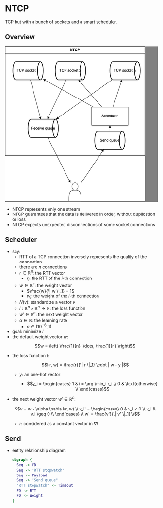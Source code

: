 # NTCP

TCP but with a bunch of sockets and a smart scheduler.

## Overview

<div style="background-color:Gray">

![arch](img/arch.drawio.png)

</div>

- NTCP represents only one stream
- NTCP guarantees that the data is delivered in order, without duplication or loss
- NTCP expects unexpected disconnections of some socket connections

## Scheduler

- say:
  - RTT of a TCP connection inversely represents the quality of the connection
  - there are $n$ connections
  - $r \in \mathbb{R}^n$: the RTT vector
    - $r_i$: the RTT of the $i$-th connection
  - $w \in \mathbb{R}^n$: the weight vector
    - $\frac{w}{\| w \|_1} = 1$
    - $w_i$: the weight of the $i$-th connection
  - $N(v)$: standardize a vector $v$
  - $l : \mathbb{R}^n \times \mathbb{R}^n \to \mathbb{R}$: the loss function
  - $w' \in \mathbb{R}^n$: the next weight vector
  - $\alpha \in \mathbb{R}$: the learning rate
    - $a \in (10^{-6}, 1)$
- goal: minimize $l$
- the default weight vector $w$:
  ```math
  w = \left( \frac{1}{n}, \dots, \frac{1}{n} \right)
  ```
- the loss function $l$:
  ```math
  l(r, w) = \frac{r}{\| r \|_1} \cdot | w - y |
  ```
  - $y$: an one-hot vector
    - ```math
      y_i =
      \begin{cases}
        1 & i = \arg \min_i r_i \\
        0 & \text{otherwise} \\
      \end{cases}
      ```
- the next weight vector $w' \in \mathbb{R}^n$:
  ```math
  v = w - \alpha \nabla l(r, w) \\
  v_i' =
  \begin{cases}
    0 & v_i < 0 \\
    v_i & v_i \geq 0 \\
  \end{cases} \\
  w' = \frac{v'}{\| v' \|_1} \\
  ```
  - $r$: considered as a constant vector in $\nabla l$

## Send

- entity relationship diagram:
  ```dot
  digraph {
    Seq -> FD
    Seq -> "RTT stopwatch"
    Seq -> Payload
    Seq -> "Send queue"
    "RTT stopwatch" -> Timeout
    FD -> RTT
    FD -> Weight
  }
  ```
